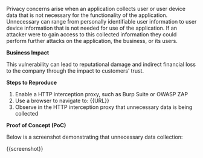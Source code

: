 Privacy concerns arise when an application collects user or user device data that is not necessary for the functionality of the application. Unnecessary can range from personally identifiable user information to user device information that is not needed for use of the application. If an attacker were to gain access to this collected information they could perform further attacks on the application, the business, or its users.
  
**Business Impact**

This vulnerability can lead to reputational damage and indirect financial loss to the company through the impact to customers’ trust.

**Steps to Reproduce**

1. Enable a HTTP interception proxy, such as Burp Suite or OWASP ZAP
1. Use a browser to navigate to: {{URL}}
1. Observe in the HTTP interception proxy that unnecessary data is being collected

**Proof of Concept (PoC)**

Below is a screenshot demonstrating that unnecessary data collection:

{{screenshot}}
